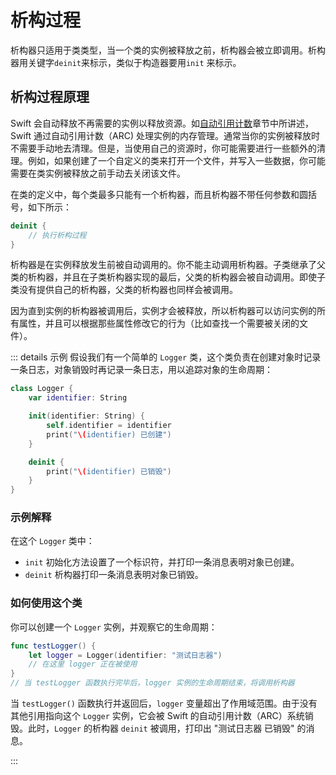 # 析构过程

析构器只适用于类类型，当一个类的实例被释放之前，析构器会被立即调用。析构器用关键字`deinit`来标示，类似于构造器要用`init` 来标示。

## 析构过程原理

Swift 会自动释放不再需要的实例以释放资源。如[自动引用计数](./auto_ref_count.md)章节中所讲述，Swift 通过自动引用计数（ARC) 处理实例的内存管理。通常当你的实例被释放时不需要手动地去清理。但是，当使用自己的资源时，你可能需要进行一些额外的清理。例如，如果创建了一个自定义的类来打开一个文件，并写入一些数据，你可能需要在类实例被释放之前手动去关闭该文件。

在类的定义中，每个类最多只能有一个析构器，而且析构器不带任何参数和圆括号，如下所示：

```swift
deinit {
    // 执行析构过程
}
```

析构器是在实例释放发生前被自动调用的。你不能主动调用析构器。子类继承了父类的析构器，并且在子类析构器实现的最后，父类的析构器会被自动调用。即使子类没有提供自己的析构器，父类的析构器也同样会被调用。

因为直到实例的析构器被调用后，实例才会被释放，所以析构器可以访问实例的所有属性，并且可以根据那些属性修改它的行为（比如查找一个需要被关闭的文件）。

::: details 示例
假设我们有一个简单的 `Logger` 类，这个类负责在创建对象时记录一条日志，对象销毁时再记录一条日志，用以追踪对象的生命周期：

```swift
class Logger {
    var identifier: String

    init(identifier: String) {
        self.identifier = identifier
        print("\(identifier) 已创建")
    }

    deinit {
        print("\(identifier) 已销毁")
    }
}
```

### 示例解释

在这个 `Logger` 类中：
- `init` 初始化方法设置了一个标识符，并打印一条消息表明对象已创建。
- `deinit` 析构器打印一条消息表明对象已销毁。

### 如何使用这个类

你可以创建一个 `Logger` 实例，并观察它的生命周期：

```swift
func testLogger() {
    let logger = Logger(identifier: "测试日志器")
    // 在这里 logger 正在被使用
}
// 当 testLogger 函数执行完毕后，logger 实例的生命周期结束，将调用析构器
```

当 `testLogger()` 函数执行并返回后，`logger` 变量超出了作用域范围。由于没有其他引用指向这个 `Logger` 实例，它会被 Swift 的自动引用计数（ARC）系统销毁。此时，`Logger` 的析构器 `deinit` 被调用，打印出 "测试日志器 已销毁" 的消息。



:::